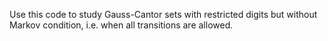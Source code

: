 Use this code to study Gauss-Cantor sets with restricted digits but without Markov condition, i.e. when all transitions are allowed.
